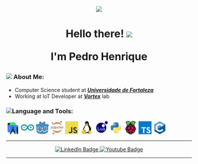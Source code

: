 

<div id="header" align="center"  >
  <img src="https://cdn.mos.cms.futurecdn.net/LBDQG7vQESaQHoPTUzFgQK-320-80.gif" width="300"/>
  <h1>
  Hello there!
  <img src="https://media.giphy.com/media/hvRJCLFzcasrR4ia7z/giphy.gif" width="30px"/> <br>
    
  I'm Pedro Henrique
</h1>
<!-- 
<img src="https://media.tenor.com/GVbLnw73qD8AAAAi/dancing-duck-karlo.gif" width="50px"> <br>
<img src="https://media1.tenor.com/m/y0HnKKbCPAoAAAAC/duck-dancing-duck.gif" width="50px"> <br>
<img src="https://images-wixmp-ed30a86b8c4ca887773594c2.wixmp.com/f/5f42777c-ec7e-4d43-b922-5b2a0506a51f/ddtyl0k-c5774ff3-54cd-4514-9b85-b3461e5762db.gif?token=eyJ0eXAiOiJKV1QiLCJhbGciOiJIUzI1NiJ9.eyJzdWIiOiJ1cm46YXBwOjdlMGQxODg5ODIyNjQzNzNhNWYwZDQxNWVhMGQyNmUwIiwiaXNzIjoidXJuOmFwcDo3ZTBkMTg4OTgyMjY0MzczYTVmMGQ0MTVlYTBkMjZlMCIsIm9iaiI6W1t7InBhdGgiOiJcL2ZcLzVmNDI3NzdjLWVjN2UtNGQ0My1iOTIyLTViMmEwNTA2YTUxZlwvZGR0eWwway1jNTc3NGZmMy01NGNkLTQ1MTQtOWI4NS1iMzQ2MWU1NzYyZGIuZ2lmIn1dXSwiYXVkIjpbInVybjpzZXJ2aWNlOmZpbGUuZG93bmxvYWQiXX0.fSwnwNS_lS2fp8_OksvcBZaF9QvKOn6LFrDN3Dd_9Ps" width="35px">
-->
</div>

  
### <a href="https://www.youtube.com/watch?v=xvFZjo5PgG0"><img src="https://media.tenor.com/yRSnf6wABQ4AAAAi/pato-duck.gif" width="30px"></a> About Me:  
* Computer Science student at [***Universidade de Fortaleza***](https://www.unifor.br/)
* Working at IoT Developer at [***Vortex***](https://vortex.unifor.br/) lab
  



### <a href="https://www.youtube.com/watch?v=xvFZjo5PgG0"><img src="https://media.tenor.com/GVbLnw73qD8AAAAi/dancing-duck-karlo.gif" width="35px"></a>Language and Tools:

<div>
    <img alt="androidStudio" src="https://github.com/devicons/devicon/blob/master/icons/androidstudio/androidstudio-original.svg"  width="36" height="36">
    <img alt="arduino" src="https://github.com/devicons/devicon/blob/master/icons/arduino/arduino-original.svg" width="36" height="36">
    <img alt="godot" src="https://github.com/devicons/devicon/blob/master/icons/godot/godot-original.svg" width="36" height="36">
    <img alt="jupyter" src="https://github.com/devicons/devicon/blob/master/icons/jupyter/jupyter-original-wordmark.svg" width="36" height="36">
    <img alt="javascript" src="https://github.com/devicons/devicon/blob/master/icons/javascript/javascript-original.svg" width="36" height="36">
    <img alt="linux" src="https://github.com/devicons/devicon/blob/master/icons/linux/linux-original.svg" width="36" height="36">
    <img alt="lua" src="https://github.com/devicons/devicon/blob/master/icons/lua/lua-original.svg" width="36" height="36">
    <img alt="python" src="https://github.com/devicons/devicon/blob/master/icons/python/python-original.svg" width="36" height="36">
    <img alt="raspberry" src="https://github.com/devicons/devicon/blob/master/icons/raspberrypi/raspberrypi-original.svg" width="36" height="36">
    <img alt="typescript" src="https://github.com/devicons/devicon/blob/master/icons/typescript/typescript-original.svg" width="36" height="36">
    <img alt="c" src="https://github.com/devicons/devicon/blob/master/icons/c/c-original.svg" width="36" height="36">
</div>


---

<div id="header" align="center">
   <div id="badges">
    <a href="https://www.linkedin.com/in/pedro-henrique-615767253/">
      <img src="https://img.shields.io/badge/LinkedIn-blue?style=border-radius:8px;&logo=linkedin&logoColor=white" alt="LinkedIn Badge" style="height:30px;"/>
    </a> 
    <a href="https://www.youtube.com/watch?v=xvFZjo5PgG0">
      <img src="https://img.shields.io/badge/YouTube-red?style=border-radius:8px;&logo=youtube&logoColor=white" alt="Youtube Badge" style="height:30px;"/>
    </a>
  </div> 
</div>

---
